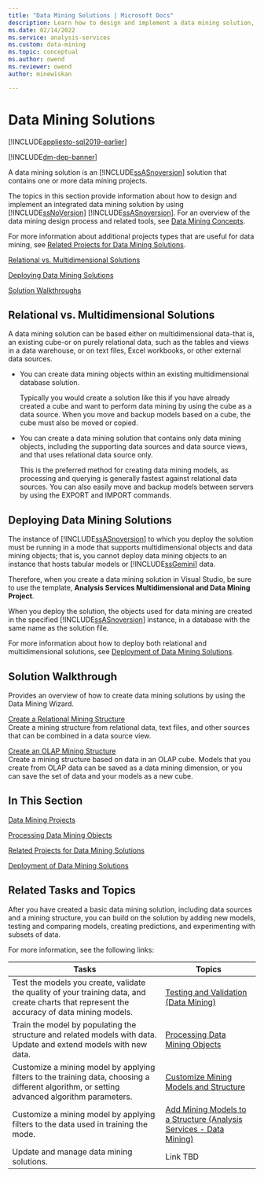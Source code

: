 ```yaml
---
title: "Data Mining Solutions | Microsoft Docs"
description: Learn how to design and implement a data mining solution, which contains data mining projects in SQL Server Analysis Services.
ms.date: 02/14/2022
ms.service: analysis-services
ms.custom: data-mining
ms.topic: conceptual
ms.author: owend
ms.reviewer: owend
author: minewiskan

---
```

# Data Mining Solutions
[!INCLUDE[appliesto-sql2019-earlier](../includes/appliesto-sql2019-earlier.md)]

[!INCLUDE[dm-dep-banner](../includes/dm-dep-banner.md)]

  A data mining solution is an [!INCLUDE[ssASnoversion](../includes/ssasnoversion-md.md)] solution that contains one or more data mining projects.  
  
 The topics in this section provide information about how to design and implement an integrated data mining solution by using [!INCLUDE[ssNoVersion](../includes/ssnoversion-md.md)] [!INCLUDE[ssASnoversion](../includes/ssasnoversion-md.md)]. For an overview of the data mining design process and related tools, see [Data Mining Concepts](../../analysis-services/data-mining/data-mining-concepts.md).  
  
 For more information about additional projects types that are useful for data mining, see [Related Projects for Data Mining Solutions](../../analysis-services/data-mining/related-projects-for-data-mining-solutions.md).  
  
 [Relational vs. Multidimensional Solutions](#bkmk_RelMD)  
  
 [Deploying Data Mining Solutions](#bkmk_Deploy)  
  
 [Solution Walkthroughs](#bkmk_Walkthru)  
  
##  <a name="bkmk_RelMD"></a> Relational vs. Multidimensional Solutions  
 A data mining solution can be based either on multidimensional data-that is, an existing cube-or on purely relational data, such as the tables and views in a data warehouse, or on text files, Excel workbooks, or other external data sources.  
  
-   You can create data mining objects within an existing multidimensional database solution.  
  
     Typically you would create a solution like this if you have already created a cube and want to perform data mining by using the cube as a data source. When you move and backup models based on a cube, the cube must also be moved or copied.  
  
-   You can create a data mining solution that contains only data mining objects, including the supporting data sources and data source views, and that uses relational data source only.  
  
     This is the preferred method for creating data mining models, as processing and querying is generally fastest against relational data sources. You can also easily move and backup models between servers by using the EXPORT and IMPORT commands.  
  
##  <a name="bkmk_Deploy"></a> Deploying Data Mining Solutions  
 The instance of [!INCLUDE[ssASnoversion](../includes/ssasnoversion-md.md)] to which you deploy the solution must be running in a mode that supports multidimensional objects and data mining objects; that is, you cannot deploy data mining objects to an instance that hosts tabular models or [!INCLUDE[ssGemini](../includes/ssgemini-md.md)] data.  
  
 Therefore, when you create a data mining solution in Visual Studio, be sure to use the template, **Analysis Services Multidimensional and Data Mining Project**.  
  
 When you deploy the solution, the objects used for data mining are created in the specified [!INCLUDE[ssASnoversion](../includes/ssasnoversion-md.md)] instance, in a database with the same name as the solution file.  
  
 For more information about how to deploy both relational and multidimensional solutions, see [Deployment of Data Mining Solutions](../../analysis-services/data-mining/deployment-of-data-mining-solutions.md).  
  
##  <a name="bkmk_Walkthru"></a> Solution Walkthrough  
 Provides an overview of how to create data mining solutions by using the Data Mining Wizard.  
  
 [Create a Relational Mining Structure](../../analysis-services/data-mining/create-a-relational-mining-structure.md)  
 Create a mining structure from relational data, text files, and other sources that can be combined in a data source view.  
  
 [Create an OLAP Mining Structure](../../analysis-services/data-mining/create-an-olap-mining-structure.md)  
 Create a mining structure based on data in an OLAP cube. Models that you create from OLAP data can be saved as a data mining dimension, or you can save the set of data and your models as a new cube.  
  
## In This Section  
 [Data Mining Projects](../../analysis-services/data-mining/data-mining-projects.md)  
  
 [Processing Data Mining Objects](../../analysis-services/data-mining/processing-data-mining-objects.md)  
  
 [Related Projects for Data Mining Solutions](../../analysis-services/data-mining/related-projects-for-data-mining-solutions.md)  
  
 [Deployment of Data Mining Solutions](../../analysis-services/data-mining/deployment-of-data-mining-solutions.md)  
  
## Related Tasks and Topics  
 After you have created a basic data mining solution, including data sources and a mining structure, you can build on the solution by adding new models, testing and comparing models, creating predictions, and experimenting with subsets of data.  
  
 For more information, see the following links:  
  
|Tasks|Topics|  
|-----------|------------|  
|Test the models you create, validate the quality of your training data, and create charts that represent the accuracy of data mining models.|[Testing and Validation &#40;Data Mining&#41;](../../analysis-services/data-mining/testing-and-validation-data-mining.md)|  
|Train the model by populating the structure and related models with data. Update and extend models with new data.|[Processing Data Mining Objects](../../analysis-services/data-mining/processing-data-mining-objects.md)|  
|Customize a mining model by applying filters to the training data, choosing a different algorithm, or setting advanced algorithm parameters.|[Customize Mining Models and Structure](../../analysis-services/data-mining/customize-mining-models-and-structure.md)|  
|Customize a mining model by applying filters to the data used in training the mode.|[Add Mining Models to a Structure &#40;Analysis Services - Data Mining&#41;](../../analysis-services/data-mining/add-mining-models-to-a-structure-analysis-services-data-mining.md)|  
|Update and manage data mining solutions.|Link TBD|  
  
 
  
  
